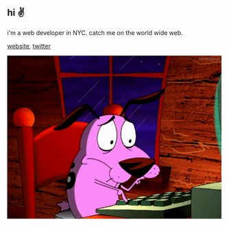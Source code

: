 ## hi ✌️ 
i'm a web developer in NYC. catch me on the world wide web.

[website](https://kristencabrera.com/), [twitter](https://twitter.com/kris10cabrera)

![Courage The Cowardly Dog typing at a computer](https://raw.githubusercontent.com/kris10cabrera/courage-the-cowardly-dog-gif/master/courage.gif)
